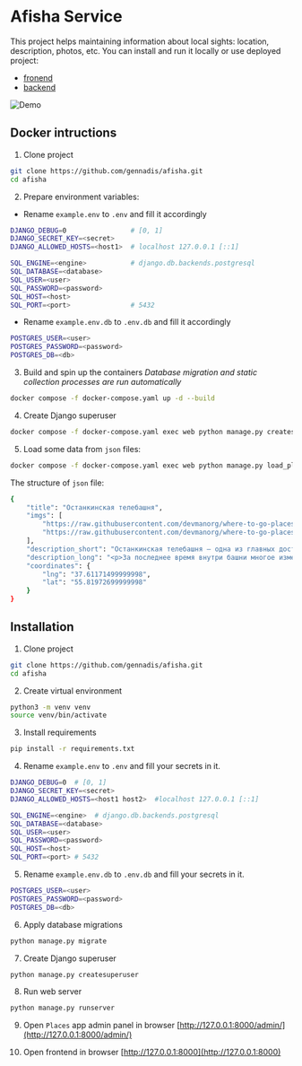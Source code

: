 # Afisha Service
This project helps maintaining information about local sights: location, description, photos, etc.
You can install and run it locally or use deployed project:
- [fronend](http://62.109.2.234:1337)
- [backend](http://62.109.2.234:1337/admin)

![Demo](demo.gif)

## Docker intructions
1. Clone project
```bash
git clone https://github.com/gennadis/afisha.git
cd afisha
```

2. Prepare environment variables:  
- Rename `example.env` to `.env` and fill it accordingly
```bash
DJANGO_DEBUG=0                # [0, 1]
DJANGO_SECRET_KEY=<secret>
DJANGO_ALLOWED_HOSTS=<host1>  # localhost 127.0.0.1 [::1]

SQL_ENGINE=<engine>           # django.db.backends.postgresql
SQL_DATABASE=<database>
SQL_USER=<user>
SQL_PASSWORD=<password>
SQL_HOST=<host>
SQL_PORT=<port>               # 5432
```

- Rename `example.env.db` to `.env.db` and fill it accordingly
```bash
POSTGRES_USER=<user>
POSTGRES_PASSWORD=<password>
POSTGRES_DB=<db>
```

3. Build and spin up the containers
*Database migration and static collection processes are run automatically*
```bash
docker compose -f docker-compose.yaml up -d --build
```

4. Create Django superuser
```bash
docker compose -f docker-compose.yaml exec web python manage.py createsuperuser
```

5. Load some data from `json` files:
```bash
docker compose -f docker-compose.yaml exec web python manage.py load_place https://raw.githubusercontent.com/devmanorg/where-to-go-places/master/places/Антикафе%20Bizone.json
```

The structure of `json` file:
```bash
{
    "title": "Останкинская телебашня",
    "imgs": [
        "https://raw.githubusercontent.com/devmanorg/where-to-go-places/master/media/1e3b20361050ae13b3aaf7ddcef76e7c.jpg",
        "https://raw.githubusercontent.com/devmanorg/where-to-go-places/master/media/adc544d7acc9be889cfec73064bcfb06.jpg",
    ],
    "description_short": "Останкинская телебашня — одна из главных достопримечательностей Москвы...",
    "description_long": "<p>За последнее время внутри башни многое изменилось...</p>",
    "coordinates": {
        "lng": "37.61171499999998",
        "lat": "55.81972699999998"
    }
}
```


## Installation
1. Clone project
```bash
git clone https://github.com/gennadis/afisha.git
cd afisha
```

2. Create virtual environment
```bash
python3 -m venv venv
source venv/bin/activate
```

3. Install requirements
```bash
pip install -r requirements.txt
```

4. Rename `example.env` to `.env` and fill your secrets in it.  
```bash
DJANGO_DEBUG=0  # [0, 1]
DJANGO_SECRET_KEY=<secret>
DJANGO_ALLOWED_HOSTS=<host1 host2>  #localhost 127.0.0.1 [::1]

SQL_ENGINE=<engine>  # django.db.backends.postgresql
SQL_DATABASE=<database>
SQL_USER=<user>
SQL_PASSWORD=<password>
SQL_HOST=<host>
SQL_PORT=<port> # 5432
```

5. Rename `example.env.db` to `.env.db` and fill your secrets in it.  
```bash
POSTGRES_USER=<user>
POSTGRES_PASSWORD=<password>
POSTGRES_DB=<db>
```

6. Apply database migrations
```bash
python manage.py migrate
```

7. Create Django superuser
```bash
python manage.py createsuperuser
```

8. Run web server
```bash
python manage.py runserver
```
9. Open `Places` app admin panel in browser [http://127.0.0.1:8000/admin/](http://127.0.0.1:8000/admin/)

10. Open frontend in browser [http://127.0.0.1:8000](http://127.0.0.1:8000)

